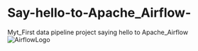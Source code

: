 # Say-hello-to-Apache_Airflow-
Myt_First data pipeline project saying hello to Apache_Airflow
![AirflowLogo](https://github.com/user-attachments/assets/75500d73-9f4e-4c64-8fc6-f2d4cf16cef9)

